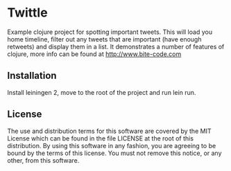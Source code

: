 Twittle
=======

Example clojure project for spotting important tweets. This will load you home timeline, filter out any tweets that are important (have enough retweets) and display them in a list. It demonstrates a number of features of clojure, more info can be found at http://www.bite-code.com

## Installation

Install leiningen 2, move to the root of the project and run lein run.

## License

The use and distribution terms for this software are covered by the MIT License
which can be found in the file LICENSE at the root of this distribution.
By using this software in any fashion, you are agreeing to be bound by
the terms of this license.
You must not remove this notice, or any other, from this software.
